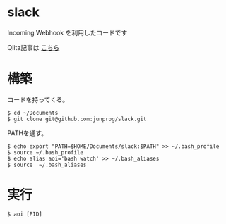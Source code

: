 # slack
Incoming Webhook を利用したコードです

Qiita記事は [こちら](https://qiita.com/vip-J/items/af12e3331629800dc73e)

# 構築

コードを持ってくる。
```shell
$ cd ~/Documents
$ git clone git@github.com:junprog/slack.git
```

PATHを通す。
```shell
$ echo export "PATH=$HOME/Documents/slack:$PATH" >> ~/.bash_profile
$ source ~/.bash_profile
$ echo alias aoi='bash watch' >> ~/.bash_aliases
$ source  ~/.bash_aliases
```

# 実行

```shell
$ aoi [PID]
```
